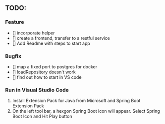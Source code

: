 ## TODO:

### Feature
- [] incorporate helper
- [] create a frontend, transfer to a restful service
- [] Add Readme with steps to start app

### Bugfix
- [] map a fixed port to postgres for docker
- [] loadRepository doesn't work
- [] find out how to start in VS code


### Run in Visual Studio Code
1. Install Extension Pack for Java from Microsoft and Spring Boot Extension Pack
2. On the left tool bar, a hexgon Spring Boot icon will appear. Select Spring Boot Icon and Hit Play button

